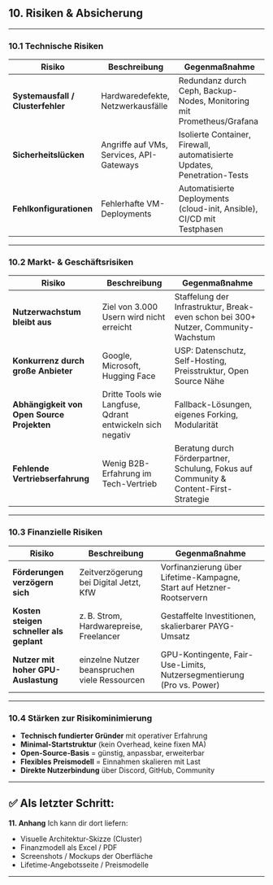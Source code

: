 

## **10. Risiken & Absicherung**

---

### **10.1 Technische Risiken**

| Risiko                            | Beschreibung                             | Gegenmaßnahme                                                            |
| --------------------------------- | ---------------------------------------- | ------------------------------------------------------------------------ |
| **Systemausfall / Clusterfehler** | Hardwaredefekte, Netzwerkausfälle        | Redundanz durch Ceph, Backup-Nodes, Monitoring mit Prometheus/Grafana    |
| **Sicherheitslücken**             | Angriffe auf VMs, Services, API-Gateways | Isolierte Container, Firewall, automatisierte Updates, Penetration-Tests |
| **Fehlkonfigurationen**           | Fehlerhafte VM-Deployments               | Automatisierte Deployments (cloud-init, Ansible), CI/CD mit Testphasen   |

---

### **10.2 Markt- & Geschäftsrisiken**

| Risiko                                     | Beschreibung                                              | Gegenmaßnahme                                                                         |
| ------------------------------------------ | --------------------------------------------------------- | ------------------------------------------------------------------------------------- |
| **Nutzerwachstum bleibt aus**              | Ziel von 3.000 Usern wird nicht erreicht                  | Staffelung der Infrastruktur, Break-even schon bei 300+ Nutzer, Community-Wachstum    |
| **Konkurrenz durch große Anbieter**        | Google, Microsoft, Hugging Face                           | USP: Datenschutz, Self-Hosting, Preisstruktur, Open Source Nähe                       |
| **Abhängigkeit von Open Source Projekten** | Dritte Tools wie Langfuse, Qdrant entwickeln sich negativ | Fallback-Lösungen, eigenes Forking, Modularität                                       |
| **Fehlende Vertriebserfahrung**            | Wenig B2B-Erfahrung im Tech-Vertrieb                      | Beratung durch Förderpartner, Schulung, Fokus auf Community & Content-First-Strategie |

---

### **10.3 Finanzielle Risiken**

| Risiko                                   | Beschreibung                                  | Gegenmaßnahme                                                         |
| ---------------------------------------- | --------------------------------------------- | --------------------------------------------------------------------- |
| **Förderungen verzögern sich**           | Zeitverzögerung bei Digital Jetzt, KfW        | Vorfinanzierung über Lifetime-Kampagne, Start auf Hetzner-Rootservern |
| **Kosten steigen schneller als geplant** | z. B. Strom, Hardwarepreise, Freelancer       | Gestaffelte Investitionen, skalierbarer PAYG-Umsatz                   |
| **Nutzer mit hoher GPU-Auslastung**      | einzelne Nutzer beanspruchen viele Ressourcen | GPU-Kontingente, Fair-Use-Limits, Nutzersegmentierung (Pro vs. Power) |

---

### **10.4 Stärken zur Risikominimierung**

* **Technisch fundierter Gründer** mit operativer Erfahrung
* **Minimal-Startstruktur** (kein Overhead, keine fixen MA)
* **Open-Source-Basis** = günstig, anpassbar, erweiterbar
* **Flexibles Preismodell** = Einnahmen skalieren mit Last
* **Direkte Nutzerbindung** über Discord, GitHub, Community

---

## ✅ Als letzter Schritt:

**11. Anhang**
Ich kann dir dort liefern:

* Visuelle Architektur-Skizze (Cluster)
* Finanzmodell als Excel / PDF
* Screenshots / Mockups der Oberfläche
* Lifetime-Angebotsseite / Preismodelle

---

